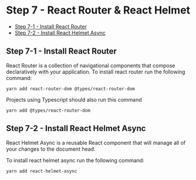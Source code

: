 # Step 7 - React Router & React Helmet <!-- omit in toc -->

- [Step 7-1 - Install React Router](#step-7-1---install-react-router)
- [Step 7-2 - Install React Helmet Async](#step-7-2---install-react-helmet-async)

## Step 7-1 - Install React Router

React Router is a collection of navigational components that compose declaratively with your application. To install react router run the following command:

```shell
yarn add react-router-dom @types/react-router-dom
```

Projects using Typescript should also run this command

```shell
yarn add @types/react-router-dom
```

## Step 7-2 - Install React Helmet Async

React Helmet Async is a reusable React component that will manage all of your changes to the document head.

To install react helmet async run the following command:

```shell
yarn add react-helmet-async
```
